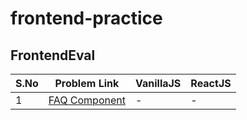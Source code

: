 # frontend-practice

## FrontendEval
S.No | Problem Link | VanillaJS | ReactJS
--- | --- | --- | ---
1 | [FAQ Component](https://frontendeval.com/questions/faq-component) | - | -